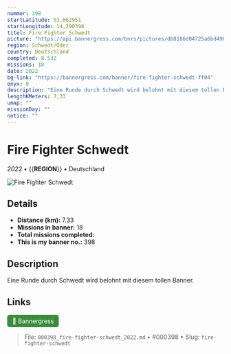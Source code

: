 ```yaml
---
nummer: 398
startLatitude: 53,062951
startLongitude: 14,290398
titel: Fire Fighter Schwedt
picture: "https://api.bannergress.com/bnrs/pictures/db8186d04725a6bd4986863acc0e1f68"
region: Schwedt/Oder
country: Deutschland
completed: 8.532
missions: 18
date: 2022
bg-link: "https://bannergress.com/banner/fire-fighter-schwedt-ff04"
onyx: 0
description: "Eine Runde durch Schwedt wird belohnt mit diesem tollen Banner."
lengthKMeters: 7,33
umap: ""
missionDay: ""
notice: ""
---
```

# Fire Fighter Schwedt

*2022* • {{__REGION__}} • Deutschland

![Fire Fighter Schwedt](https://api.bannergress.com/bnrs/pictures/db8186d04725a6bd4986863acc0e1f68)



## Details
- **Distance (km):** 7.33
- **Missions in banner:** 18
- **Total missions completed:** 
- **This is my banner no.:** 398



## Description
Eine Runde durch Schwedt wird belohnt mit diesem tollen Banner.



## Links
<a href="https://bannergress.com/banner/fire-fighter-schwedt-ff04" target="_blank" style="display:inline-block;margin-right:8px;padding:6px 12px;background:#3c8b3c;color:#fff;text-decoration:none;border-radius:6px;">🔗 Bannergress</a>



> File: `000398_fire-fighter-schwedt_2022.md` • #000398 • Slug: `fire-fighter-schwedt`
